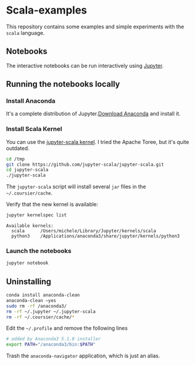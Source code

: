 # Scala-examples
This repository contains some examples and simple experiments with the `scala` language.

## Notebooks

The interactive notebooks can be run interactively using [Jupyter](http://jupyter.org).

## Running the notebooks locally

### Install Anaconda

It's a complete distribution of Jupyter.[Download Anaconda](https://www.anaconda.com/download/) and install it.

### Install Scala Kernel

You can use the [jupyter-scala kernel](https://github.com/jupyter-scala/jupyter-scala). I tried the Apache Toree, but it's quite outdated.

```bash
cd /tmp
git clone https://github.com/jupyter-scala/jupyter-scala.git
cd jupyter-scala
./jupyter-scala
```

The `jupyter-scala` script will install several `jar` files in the `~/.coursier/cache`.

Verify that the new kernel is available:

```bash
jupyter kernelspec list
```

```
Available kernels:
  scala      /Users/michele/Library/Jupyter/kernels/scala
  python3    /Applications/anaconda3/share/jupyter/kernels/python3
```

### Launch the notebooks

```bash
jupyter notebook
```

## Uninstalling

```bash
conda install anaconda-clean
anaconda-clean —yes
sudo rm -rf /anaconda3/
rm -rf ~/.jupyter ~/.jupyter-scala
rm -rf ~/.coursier/cache/*
```

Edit the `~/.profile` and remove the following lines

```bash
# added by Anaconda3 5.1.0 installer
export PATH="/anaconda3/bin:$PATH"
```

Trash the `anaconda-navigator` application, which is just an alias.